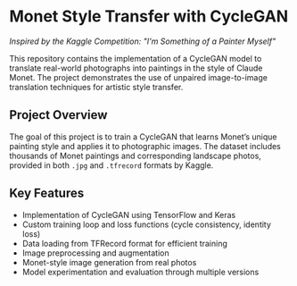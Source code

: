 # Monet Style Transfer with CycleGAN  
*Inspired by the Kaggle Competition: "I'm Something of a Painter Myself"*

This repository contains the implementation of a CycleGAN model to translate real-world photographs into paintings in the style of Claude Monet. The project demonstrates the use of unpaired image-to-image translation techniques for artistic style transfer.

## Project Overview

The goal of this project is to train a CycleGAN that learns Monet’s unique painting style and applies it to photographic images. The dataset includes thousands of Monet paintings and corresponding landscape photos, provided in both `.jpg` and `.tfrecord` formats by Kaggle.

## Key Features

- Implementation of CycleGAN using TensorFlow and Keras
- Custom training loop and loss functions (cycle consistency, identity loss)
- Data loading from TFRecord format for efficient training
- Image preprocessing and augmentation
- Monet-style image generation from real photos
- Model experimentation and evaluation through multiple versions

